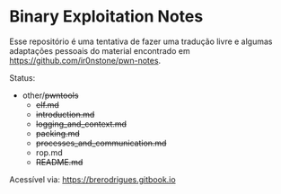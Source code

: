 # Binary Exploitation Notes

Esse repositório é uma tentativa de fazer uma tradução livre e algumas adaptações pessoais do material encontrado em https://github.com/ir0nstone/pwn-notes.

Status:

- other/~~pwntools~~
    - ~~elf.md~~
    - ~~introduction.md~~
    - ~~logging_and_context.md~~
    - ~~packing.md~~
    - ~~processes_and_communication.md~~
    - rop.md
    - ~~README.md~~


Acessível via: https://brerodrigues.gitbook.io